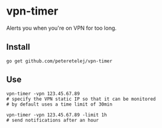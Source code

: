 # vpn-timer

Alerts you when you're on VPN for too long. 


## Install
```
go get github.com/peteretelej/vpn-timer
```

## Use
```
vpn-timer -vpn 123.45.67.89 
# specify the VPN static IP so that it can be monitored
# by default uses a time limit of 30min

vpn-timer -vpn 123.45.67.89 -limit 1h
# send notifications after an hour
```